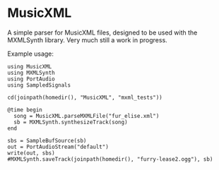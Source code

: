 # MusicXML

A simple parser for MusicXML files, designed to be used with the MXMLSynth library.  Very much still a work in progress.

Example usage:

    using MusicXML
    using MXMLSynth
    using PortAudio
    using SampledSignals

    cd(joinpath(homedir(), "MusicXML", "mxml_tests"))

    @time begin
      song = MusicXML.parseMXMLFile("fur_elise.xml")
      sb = MXMLSynth.synthesizeTrack(song)
    end

    sbs = SampleBufSource(sb)
    out = PortAudioStream("default")
    write(out, sbs)
    #MXMLSynth.saveTrack(joinpath(homedir(), "furry-lease2.ogg"), sb)
